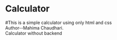 # Calculator
#This is a simple calculator using only html and css
<br>Author--Mahima Chaudhari.
<br>Calculator without backend


